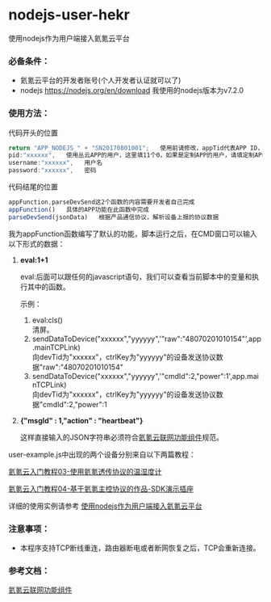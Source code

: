# nodejs-user-hekr
使用nodejs作为用户端接入氦氪云平台

### 必备条件：
* 氦氪云平台的开发者账号(个人开发者认证就可以了)
* nodejs https://nodejs.org/en/download 我使用的nodejs版本为v7.2.0

### 使用方法：
代码开头的位置
```javascript
return "APP_NODEJS_" + "SN20170801001";   使用前请修改，appTid代表APP ID，可以自己定义APP ID规则 
pid:"xxxxxx",   使用丛云APP的用户，这里填11个0，如果是定制APP的用户，请填定制APP使用的pid
username:"xxxxxx",   用户名
password:"xxxxxx",   密码
```

代码结尾的位置
```javascript
appFunction,parseDevSend这2个函数的内容需要开发者自己完成
appFunction()   具体的APP功能在此函数中完成
parseDevSend(jsonData)   根据产品通信协议，解析设备上报的协议数据
```
我为appFunction函数编写了默认的功能，脚本运行之后，在CMD窗口可以输入以下形式的数据：
1. **eval:1+1**

     eval:后面可以跟任何的javascript语句，我们可以查看当前脚本中的变量和执行其中的函数。 
     
     示例：     
     1. eval:cls()          
        清屏。
     2. sendDataToDevice("xxxxxx","yyyyyy",'"raw":"48070201010154"',app.mainTCPLink)    
        向devTid为"xxxxxx"，ctrlKey为"yyyyyy"的设备发送协议数据"raw":"48070201010154"
     3. sendDataToDevice("xxxxxx","yyyyyy",'"cmdId":2,"power":1',app.mainTCPLink)  
        向devTid为"xxxxxx"，ctrlKey为"yyyyyy"的设备发送协议数据"cmdId":2,"power":1
  
2. **{"msgId" : 1,"action" : "heartbeat"}**

     这样直接输入的JSON字符串必须符合[氦氪云联网功能组件](http://docs.hekr.me/v4/%E5%BC%80%E5%8F%91%E6%96%87%E6%A1%A3/%E4%BA%91%E7%AB%AFAPI/%E8%AE%BE%E5%A4%87%E8%81%94%E7%BD%91/)规范。

user-example.js中出现的两个设备分别来自以下两篇教程：

[氦氪云入门教程03-使用氦氪透传协议的温湿度计](http://bbs.hekr.me/forum.php?mod=viewthread&tid=62&fromuid=1)

[氦氪云入门教程04-基于氦氪主控协议的作品-SDK演示插座](http://bbs.hekr.me/forum.php?mod=viewthread&tid=74&fromuid=1)

详细的使用实例请参考
[使用nodejs作为用户端接入氦氪云平台](http://bbs.hekr.me/forum.php?mod=viewthread&tid=93&fromuid=1)

### 注意事项：
* 本程序支持TCP断线重连，路由器断电或者断网恢复之后，TCP会重新连接。

### 参考文档：

[氦氪云联网功能组件](http://docs.hekr.me/v4/%E5%BC%80%E5%8F%91%E6%96%87%E6%A1%A3/%E4%BA%91%E7%AB%AFAPI/%E8%AE%BE%E5%A4%87%E8%81%94%E7%BD%91/)
